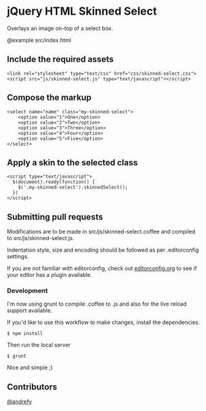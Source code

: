 # jQuery HTML Skinned Select

Overlays an image on-top of a select box.

@example src/index.html

## Include the required assets

    <link rel="stylesheet" type="text/css" href="css/skinned-select.css">
    <script src="js/skinned-select.js" type="text/javascript"></script>

## Compose the markup

	<select name="name" class="my-skinned-select">
		<option value="1">One</option>
		<option value="2">Two</option>
		<option value="3">Three</option>
		<option value="4">Four</option>
		<option value="5">Five</option>
	</select>

## Apply a skin to the selected class

    <script type="text/javascript">
      $(document).ready(function() {
        $('.my-skinned-select').skinnedSelect();
      })
    </script>

## Submitting pull requests

Modifications are to be made in src/js/skinned-select.coffee and compiled to src/js/skinned-select.js.

Indentation style, size and encoding should be followed as per .editorconfig settings.

If you are not familiar with editorconfig, check out [editorconfig.org](http://editorconfig.org/#download) to see if your editor has a plugin available.

### Development

I'm now using grunt to compile .coffee to .js and also for the live reload support available.

If you'd like to use this workflow to make changes, install the dependencies.

    $ npm install

Then run the local server

    $ grunt

Nice and simple ;)

## Contributors

[@andrefy](https://github.com/andrefy)
